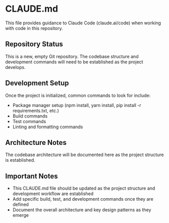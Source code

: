 # CLAUDE.md

This file provides guidance to Claude Code (claude.ai/code) when working with code in this repository.

## Repository Status

This is a new, empty Git repository. The codebase structure and development commands will need to be established as the project develops.

## Development Setup

Once the project is initialized, common commands to look for include:
- Package manager setup (npm install, yarn install, pip install -r requirements.txt, etc.)
- Build commands 
- Test commands
- Linting and formatting commands

## Architecture Notes

The codebase architecture will be documented here as the project structure is established.

## Important Notes

- This CLAUDE.md file should be updated as the project structure and development workflow are established
- Add specific build, test, and development commands once they are defined
- Document the overall architecture and key design patterns as they emerge